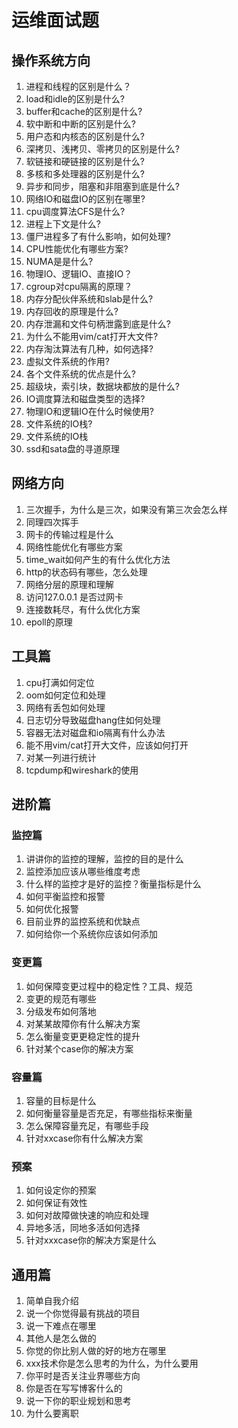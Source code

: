 # 运维面试题
## 操作系统方向
1. 进程和线程的区别是什么？
2. load和idle的区别是什么?
3. buffer和cache的区别是什么?
4. 软中断和中断的区别是什么?
5. 用户态和内核态的区别是什么?
6. 深拷贝、浅拷贝、零拷贝的区别是什么?
7. 软链接和硬链接的区别是什么?
8. 多核和多处理器的区别是什么?
9. 异步和同步，阻塞和非阻塞到底是什么?
10. 网络IO和磁盘IO的区别在哪里?
11. cpu调度算法CFS是什么?
12. 进程上下文是什么?
13. 僵尸进程多了有什么影响，如何处理?
14. CPU性能优化有哪些方案?
15. NUMA是是什么?
16. 物理IO、逻辑IO、直接IO？
17. cgroup对cpu隔离的原理？
18. 内存分配伙伴系统和slab是什么?
19. 内存回收的原理是什么?
20. 内存泄漏和文件句柄泄露到底是什么?
21. 为什么不能用vim/cat打开大文件?
22. 内存淘汰算法有几种，如何选择?
23. 虚拟文件系统的作用?
24. 各个文件系统的优点是什么?
25. 超级块，索引块，数据块都放的是什么?
26. IO调度算法和磁盘类型的选择?
27. 物理IO和逻辑IO在什么时候使用?
28. 文件系统的IO栈?
29. 文件系统的IO栈
30. ssd和sata盘的寻道原理

## 网络方向
1. 三次握手，为什么是三次，如果没有第三次会怎么样
2. 同理四次挥手
3. 网卡的传输过程是什么
4. 网络性能优化有哪些方案
5. time_wait如何产生的有什么优化方法
6. http的状态码有哪些，怎么处理
7. 网络分层的原理和理解
8. 访问127.0.0.1 是否过网卡
9. 连接数耗尽，有什么优化方案
10. epoll的原理

## 工具篇
1. cpu打满如何定位
2. oom如何定位和处理
3. 网络有丢包如何处理
4. 日志切分导致磁盘hang住如何处理
5. 容器无法对磁盘和io隔离有什么办法
6. 能不用vim/cat打开大文件，应该如何打开
7. 对某一列进行统计
8. tcpdump和wireshark的使用

## 进阶篇
### 监控篇
1. 讲讲你的监控的理解，监控的目的是什么
2. 监控添加应该从哪些维度考虑
3. 什么样的监控才是好的监控？衡量指标是什么
4. 如何平衡监控和报警
5. 如何优化报警
6. 目前业界的监控系统和优缺点
7. 如何给你一个系统你应该如何添加
### 变更篇
1. 如何保障变更过程中的稳定性？工具、规范
2. 变更的规范有哪些
3. 分级发布如何落地
4. 对某某故障你有什么解决方案
5. 怎么衡量变更更稳定性的提升
6. 针对某个case你的解决方案
### 容量篇
1. 容量的目标是什么
2. 如何衡量容量是否充足，有哪些指标来衡量
3. 怎么保障容量充足，有哪些手段
4. 针对xxcase你有什么解决方案
### 预案
1. 如何设定你的预案
2. 如何保证有效性
3. 如何对故障做快速的响应和处理
4. 异地多活，同地多活如何选择
5. 针对xxxcase你的解决方案是什么
## 通用篇
1. 简单自我介绍
2. 说一个你觉得最有挑战的项目
3. 说一下难点在哪里
4. 其他人是怎么做的
5. 你觉的你比别人做的好的地方在哪里
6. xxx技术你是怎么思考的为什么，为什么要用
7. 你平时是否关注业界哪些方向
8. 你是否在写写博客什么的
9. 说一下你的职业规划和思考
10. 为什么要离职